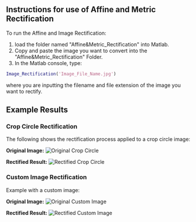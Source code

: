 ## Instructions for use of Affine and Metric Rectification

To run the Affine and Image Rectification:

1.  load the folder named "Affine&Metric_Rectification" into Matlab.
2.  Copy and paste the image you want to convert into the "Affine&Metric_Rectification" Folder.
3.  In the Matlab console, type:

```matlab
Image_Rectification('Image_File_Name.jpg')
```

where you are inputting the filename and file extension of the image you want to rectify.

## Example Results

### Crop Circle Rectification

The following shows the rectification process applied to a crop circle image:

**Original Image:**
![Original Crop Circle](Crop_Circle.jpg)

**Rectified Result:**
![Rectified Crop Circle](Crop_Circle.jpg_proj2metric_square_20250919-1612_rectified.png)

### Custom Image Rectification

Example with a custom image:

**Original Image:**
![Original Custom Image](Lam_Image.jpg)

**Rectified Result:**
![Rectified Custom Image](Lam_Image.jpg_proj2metric_square_20250919-1719_rectified.png)

